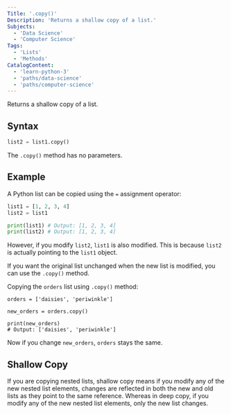 ```yaml
---
Title: '.copy()'
Description: 'Returns a shallow copy of a list.'
Subjects:
  - 'Data Science'
  - 'Computer Science'
Tags:
  - 'Lists'
  - 'Methods'
CatalogContent:
  - 'learn-python-3'
  - 'paths/data-science'
  - 'paths/computer-science'
---
```


Returns a shallow copy of a list.

## Syntax

```py
list2 = list1.copy()
```

The `.copy()` method has no parameters.

## Example

A Python list can be copied using the `=` assignment operator:

```py
list1 = [1, 2, 3, 4]
list2 = list1

print(list1) # Output: [1, 2, 3, 4]
print(list2) # Output: [1, 2, 3, 4]
```

However, if you modify `list2`, `list1` is also modified. This is because `list2` is actually pointing to the `list1` object.

If you want the original list unchanged when the new list is modified, you can use the `.copy()` method.

Copying the `orders` list using `.copy()` method:

```codebyte/python
orders = ['daisies', 'periwinkle']

new_orders = orders.copy()

print(new_orders)
# Output: ['daisies', 'periwinkle']
```

Now if you change `new_orders`, `orders` stays the same.

## Shallow Copy

If you are copying nested lists, shallow copy means if you modify any of the new nested list elements, changes are reflected in both the new and old lists as they point to the same reference. Whereas in deep copy, if you modify any of the new nested list elements, only the new list changes.
